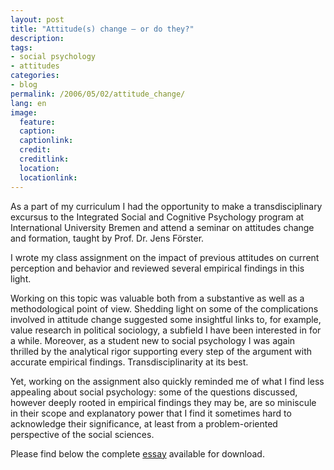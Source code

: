 ```yaml
---
layout: post
title: "Attitude(s) change – or do they?"
description:
tags:
- social psychology
- attitudes
categories:
- blog
permalink: /2006/05/02/attitude_change/
lang: en
image:
  feature:
  caption: 
  captionlink: 
  credit: 
  creditlink: 
  location: 
  locationlink:
---
```


As a part of my curriculum I had the opportunity to make a transdisciplinary excursus to the Integrated Social and Cognitive Psychology program at International University Bremen and attend a seminar on attitudes change and formation, taught by Prof. Dr. Jens Förster.

I wrote my class assignment on the impact of previous attitudes on current perception and behavior and reviewed several empirical findings in this light.

Working on this topic was valuable both from a substantive as well as a methodological point of view. Shedding light on some of the complications involved in attitude change suggested some insightful links to, for example, value research in political sociology, a subfield I have been interested in for a while. Moreover, as a student new to social psychology I was again thrilled by the analytical rigor supporting every step of the argument with accurate empirical findings. Transdisciplinarity at its best.

Yet, working on the assignment also quickly reminded me of what I find less appealing about social psychology: some of the questions discussed, however deeply rooted in empirical findings they may be, are so miniscule in their scope and explanatory power that I find it sometimes hard to acknowledge their significance, at least from a problem-oriented perspective of the social sciences.

Please find below the complete [essay](http://dl.dropboxusercontent.com/u/5341489/images/attitudes_change-m-held.pdf) available for download.